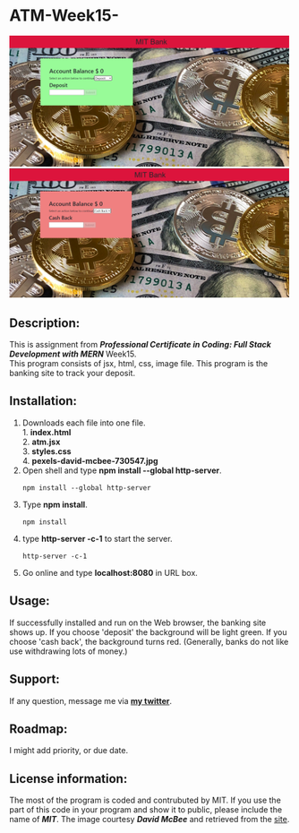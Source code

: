 # ATM-Week15-
<div>
<img src="mta1.png" width='500'/>
<img src="mta2.png" width='500'/>
</div>

## Description:
  This is assignment from ***Professional Certificate in Coding: Full Stack Development with MERN*** Week15.</br>
  This program consists of jsx, html, css, image file.
  This program is the  banking site to track your deposit.

## Installation:
  1. Downloads each file into one file. <br>
    1. **index.html** <br>
    2. **atm.jsx** <br>
    3. **styles.css** <br>
    4. **pexels-david-mcbee-730547.jpg** <br>
  3. Open shell and type **npm install --global http-server**.
     ```console
     npm install --global http-server
     ```
  4. Type **npm install**.
     ```console
     npm install
     ```
  5. type **http-server -c-1** to start the server.
     ```console
     http-server -c-1
     ```
  6. Go online and type **localhost:8080** in URL box.

  
## Usage:
  <p>If successfully installed and run on the Web browser, the banking site shows up. If you choose 'deposit' the background will be light green. If you choose 'cash back', the background turns red. (Generally, banks do not like use withdrawing lots of money.)</p>
  
## Support:
  If any question, message me via **[my twitter](https://twitter.com/Kojiro38895598)**.
  
## Roadmap:
  I might add priority, or due date.
  
## License information: 
 The most of the program is coded and contrubuted by MIT. If you use the part of this code in your program and show it to public, please include the name of ***MIT***.
 The image courtesy ***David McBee*** and retrieved from the [site](https://www.pexels.com/photo/bitcoins-and-u-s-dollar-bills-730547/).
